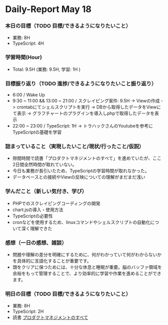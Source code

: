 # Daily-Report May 18

### 本日の目標（TODO 目標/できるようになりたいこと）
- 業務: 8H
- TypeScript: 4H

### 学習時間(Hour)
- Total: 9.5H (業務: 9.5H, 学習: 1H )

### 目標振り返り（TODO 進捗/できるようになりたいこと振り返り）
- 6:00 / Wake Up
- 9:30 ~ 11:00 && 13:00 ~ 21:00 / スクレイピング案件: 9.5H
-> Viewの作成
-> crontabにてシェルスクリプトを実行
-> DBから取得したデータをViewにて表示
-> グラフチャートのプラグインを導入しphpで取得したデータを表示
- 22:00 ~ 23:00 / TypeScript: 1H
-> トラハックさんのYoutubeを参考にTypeScriptの基礎を学習

### 詰まっていること（実現したいこと/現状/行ったこと/仮説）
- 隙間時間で読書「プロダクトマネジメントのすべて」を進めていたが、ここ2日間全然時間が取れていない。
- 今日も業務が長引いたため、TypeScriptの学習時間が取れなかった。
- データベースとの接続やViewの反映についての理解がまだまだ浅い

### 学んだこと（新しい気付き、学び）
- PHPでのスクレイピングコーディングの開発
- chart.jsの導入・使用方法
- TypeScriptの必要性
- cronなどを使用するため、linuxコマンドやシェルスクリプトの自動化について深く理解できた

### 感想（一日の感想、雑談）
- 問題や理解の差分を明確にするために、何がわかっていて何がわからないかを具体的に言語化することが重要です。
- 頭をクリアに保つためには、十分な休息と睡眠が重要。脳のバッファ領域を余裕をもって管理することで、より効率的に学習や作業を進めることができます。


### 明日の目標（TODO 目標/できるようになりたいこと）
- 業務: 8H
- TypeScript: 2H
- 読書 [プロダクトマネジメントのすべて](https://amzn.asia/d/6NJXPdP)